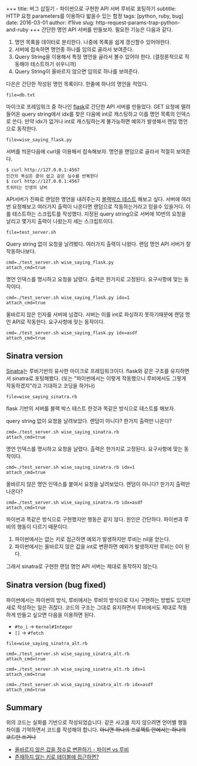 +++
title: 버그 삽질기 - 파이썬으로 구현한 API 서버 루비로 포팅하기
subtitle: HTTP 요청 parameters를 이용하다 밟을수 있는 함정
tags: [python, ruby, bug]
date: 2016-03-01
author: if1live
slug: http-request-params-trap-python-and-ruby
+++
간단한 명언 API 서버를 만들보자. 필요한 기능은 다음과 같다.

1. 명언 목록을 데이터로 분리한다. 나중에 목록을 쉽게 갱신할수 있어야한다.
2. 서버에 접속하면 명언중 하나를 임의로 골라서 보여준다.
3. Query String을 이용해서 특정 명언을 골라서 볼수 있어야 한다. (결정론적으로 작동해야 테스트하기 쉬우니까)
4. Query String이 올바르지 않으면 임의로 하나를 보여준다.

다은은 간단한 작성된 명언 목록이다. 한줄에 하나의 명언을 적었다.

~~~maya:view
file=db.txt
~~~

마이크로 프레임워크 중 하나인 [flask](http://flask.pocoo.org/)로 간단한 API 서버를 만들었다.
GET 요청에 딸려 들어온 query string에서 idx를 찾은 다음에 int로 캐스팅하고 이를 명언 목록의 인덱스로 쓴다. 만약 idx가 없거나 int로 캐스팅하는게 불가능하면 예외가 발생해서 랜덤 명언으로 동작한다.

~~~maya:view
file=wise_saying_flask.py
~~~

서버를 띄운다음에 curl을 이용해서 접속해보자. 명언을 랜덤으로 골라서 적절히 보여준다.
```
$ curl http://127.0.0.1:4567
인간의 욕심은 끝이 없고 같은 실수를 반복한다
$ curl http://127.0.0.1:4567
트위터는 인생의 낭비
```

API서버가 진짜로 랜덤한 명언을 내려주는지 [블랙박스 테스트](//en.wikipedia.org/wiki/Black-box_testing) 해보고 싶다.
서버에 여러번 요청해보고 여러가지 출력이 나온다면 랜덤으로 작동하는거라고 믿을수 있을거다.
이를 테스트하는 스크립트를 작성했다.
지정된 query string으로 서버에 10번의 요청을 날리고 몇가지 출력이 나왔는지 세는 스크립트이다.

~~~maya:view
file=test_server.sh
~~~

Query string 없이 요청을 날려봤다. 여러가지 출력이 나왔다.
랜덤 명언 API 서버가 잘 작동하나보다.

~~~maya:execute
cmd=./test_server.sh wise_saying_flask.py
attach_cmd=true
~~~

명언 인덱스를 명시하고 요청을 날렸다. 출력은 한가지로 고정된다.
요구사항에 맞는 동작이다.

~~~maya:execute
cmd=./test_server.sh wise_saying_flask.py idx=1
attach_cmd=true
~~~

올바르지 않은 인자를 서버에 넘겼다. 서버는 이를 int로 파싱하지 못하기때문에 랜덤 명언 API로 작동한다.
요구사항에 맞는 동작이다.

~~~maya:execute
cmd=./test_server.sh wise_saying_flask.py idx=asdf
attach_cmd=true
~~~

## Sinatra version

[Sinatra](http://www.sinatrarb.com/)는 루비기반의 유사한 마이크로 프레임워크이다.
flask와 같은 구조를 유지하면서 sinatra로 포팅해봤다.
(또는 "파이썬에서는 이렇게 작동했으니 루비에서도 그렇게 작동하겠지"라고 기대하고 코딩을 하거나)

~~~maya:view
file=wise_saying_sinatra.rb
~~~

flask 기반의 서버를 블랙 박스 테스트 한것과 똑같은 방식으로 테스트를 해보자.

query string 없이 요청을 날려보았다.
랜덤이 아니다? 한가지 출력만 나온다?

~~~maya:execute
cmd=./test_server.sh wise_saying_sinatra.rb
attach_cmd=true
~~~

명언 인덱스를 명시하고 요청을 날렸다. 출력은 한가지로 고정된다.
요구사항에 맞는 동작이다.

~~~maya:execute
cmd=./test_server.sh wise_saying_sinatra.rb idx=1
attach_cmd=true
~~~

올바르지 않은 명언 인덱스를 붙여서 요청을 날려보았다.
랜덤이 아니다? 한가지 출력만 나온다?

~~~maya:execute
cmd=./test_server.sh wise_saying_sinatra.rb idx=asdf
attach_cmd=true
~~~

파이썬과 똑같은 방식으로 구현했지만 행동은 같지 않다.
원인은 간단하다. 파이썬과 루비의 행동이 다르기 때문이다.

1. 파이썬에서는 없는 키로 접근하면 예외가 발생하지만 루비는 nil을 얻는다.
2. 파이썬에서는 올바르지 않은 값을 int로 변환하면 예외가 발생하지만 루비는 0이 된다.

그래서 sinatra로 구현한 랜덤 명언 API 서버는 제대로 동작하지 않는다.

## Sinatra version (bug fixed)

파이썬에서는 파이썬의 방식, 루비에서는 루비의 방식으로 다시 구현하는 방법도 있지만 새로 작성하는 일은 귀찮다.
코드의 구조는 그대로 유지하면서 루비에서도 제대로 작동하게 만들고 싶으면 다음을 이용하면 된다.

* `#to_i` -> `Kernel#Integer`
* `[]` -> `#fetch`

~~~maya:view
file=wise_saying_sinatra_alt.rb
~~~

~~~maya:execute
cmd=./test_server.sh wise_saying_sinatra_alt.rb
attach_cmd=true
~~~

~~~maya:execute
cmd=./test_server.sh wise_saying_sinatra_alt.rb idx=1
attach_cmd=true
~~~

~~~maya:execute
cmd=./test_server.sh wise_saying_sinatra_alt.rb idx=asdf
attach_cmd=true
~~~

## Summary

위의 코드는 실화를 기반으로 작성되었습니다.
같은 사고를 치지 않으려면 언어별 행동 차이를 기억하면서 코드를 작성해야 합니다.
<s>아니면 하나의 프로젝트 안에서는 하나의 코드만 쓰거나</s>

* [올바르지 않은 값을 정수로 변환하기 - 파이썬 vs 루비]({filename}make-int-from-invalid-value-python-and-ruby.md)
* [존재하지 않는 키로 테이블에 접근하면?]({filename}if-key-does-not-exist-then.md)
